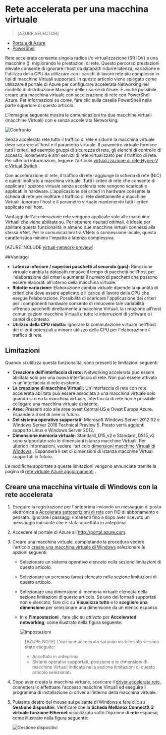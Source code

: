 <properties 
   pageTitle="Accelerazione di rete per una macchina virtuale - portale | Microsoft Azure"
   description="Informazioni su come configurare accelerata rete per una macchina virtuale Azure tramite il portale di Azure."
   services="virtual-network"
   documentationCenter="na"
   authors="jimdial"
   manager="carmonm"
   editor=""
   tags="azure-resource-manager"
/>
<tags 
   ms.service="virtual-network"
   ms.devlang="na"
   ms.topic="article"
   ms.tgt_pltfrm="na"
   ms.workload="infrastructure-services"
   ms.date="09/26/2016"
   ms.author="jdial" />

# <a name="accelerated-networking-for-a-virtual-machine"></a>Rete accelerata per una macchina virtuale

> [AZURE.SELECTOR]
- [Portale di Azure](virtual-network-accelerated-networking-portal.md)
- [PowerShell](virtual-network-accelerated-networking-powershell.md)

Rete accelerata consente singola radice i/o virtualizzazione (SR IOV) a una macchine (), migliorando le prestazioni di rete. Questo percorso prestazioni elevate consente di ignorare l'host da datapath ridurre latenza, variazione e l'utilizzo della CPU da utilizzare con i carichi di lavoro rete più complesse in tipi di macchine Virtuali supportati. In questo articolo viene spiegato come utilizzare il portale di Azure per configurare accelerata Networking nel modello di distribuzione Manager delle risorse di Azure. È anche possibile creare una macchina virtuale con accelerazione di rete con PowerShell Azure. Per informazioni su come, fare clic sulla casella PowerShell nella parte superiore di questo articolo.

L'immagine seguente mostra le comunicazioni tra due macchine virtuali (macchine Virtuali) con e senza accelerata Networking:

![Confronto](./media/virtual-network-accelerated-networking-portal/image1.png)

Senza accelerata rete tutto il traffico di rete e ridurre la macchina virtuale deve scorrere all'host e il parametro virtuale. Il parametro virtuale fornisce tutti i criteri, ad esempio gruppi di sicurezza di rete, gli elenchi di controllo di accesso, isolamento e altri servizi di rete virtualizzato per il traffico di rete. Per ulteriori informazioni, leggere l'articolo [virtualizzazione di rete Hyper-V e Virtual Switch](https://technet.microsoft.com/library/jj945275.aspx) .

Con accelerazione di rete, il traffico di rete raggiunge la scheda di rete (NIC) e quindi inoltrato a macchina virtuale. Tutti i criteri di rete che consente di applicare l'opzione virtuale senza accelerata rete vengono scaricati e applicati in hardware. L'applicazione dei criteri in hardware consente la scheda di rete per inoltrare il traffico di rete direttamente a macchine Virtuali, ignorare l'host e il parametro virtuale mantenendo tutti i criteri applicato nell'host.

Vantaggi dell'accelerazione rete vengono applicate solo alle macchine Virtuali che viene abilitata su. Per ottenere risultati ottimali, è ideale per abilitare questa funzionalità in almeno due macchine virtuali connessi alla stessa VNet. Per le comunicazioni tra VNets o connessione locale, questa caratteristica minimo l'impatto a latenza complessiva.

[AZURE.INCLUDE [virtual-network-preview](../../includes/virtual-network-preview.md)]

##<a name="benefits"></a>Vantaggi

- **Latenza inferiore / superiori pacchetti al secondo (pps):** Rimozione virtuale cambia la datapath rimuove il tempo di pacchetti nell'host per l'elaborazione dei criteri e aumenta il numero di pacchetti che possono essere elaborati all'interno della macchina virtuale.
- **Ridotte variazione:** Elaborazione cambia virtuale dipende la quantità di criteri che deve essere applicato e il carico di lavoro della CPU che esegue l'elaborazione. Possibilità di scaricare l'applicazione dei criteri per i componenti hardware consente di rimuovere tale variabilità offrendo pacchetti direttamente a macchine Virtuali, la rimozione all'host comunicazioni macchine Virtuali e tutte le interruzioni di software e i cambi di contesto.
- **Utilizzo della CPU ridotta:** Ignorare la commutazione virtuale nell'host dei clienti potenziali a minore utilizzo della CPU per l'elaborazione il traffico di rete.

## <a name="limitations"></a>Limitazioni

Quando si utilizza questa funzionalità, sono presenti le limitazioni seguenti:
 
- **Creazione dell'interfaccia di rete:** Networking accelerata può essere abilitata solo per una nuova interfaccia di rete.  Non può essere attivato in un'interfaccia di rete esistente.
- **La creazione di macchine Virtuali:** Un'interfaccia di rete con rete accelerata abilitata può essere associata a una macchina virtuale solo quando si crea la macchina virtuale. Interfaccia di rete non è possibile collegare una macchina virtuale esistente.
- **Aree:** Presenti solo alle aree ovest Central US e Ovest Europa Azure. Espanderà il set di aree in futuro.
- **Del sistema operativo supportati:** Microsoft Windows Server 2012 R2 e Windows Server 2016 Technical Preview 5. Presto verrà aggiunti supporto Linux e Windows Server 2012.
- **Dimensione memoria virtuale:** Standard_D15_v2 e Standard_DS15_v2 sono supportate solo le dimensioni istanza macchine Virtuali. Per ulteriori informazioni, vedere l'articolo [dimensioni macchine Virtuali di Windows](../virtual-machines/virtual-machines-windows-sizes.md) . Espanderà il set di dimensioni di istanza macchine Virtuali supportati in futuro.

Le modifiche apportate a queste limitazioni vengono annunciate tramite la pagina di [rete virtuale Azure aggiornamenti](https://azure.microsoft.com/updates/accelerated-networking-in-preview) .

## <a name="create-a-windows-vm-with-accelerated-networking"></a>Creare una macchina virtuale di Windows con la rete accelerata

1. Eseguire la registrazione per l'anteprima inviando un messaggio di posta elettronica a [Accelerata sottoscrizioni di rete](mailto:axnpreview@microsoft.com?subject=Request%20to%20enable%20subscription%20%3csubscription%20id%3e) con l'ID di abbonamento e pensato. Ignorare i passaggi rimanenti fino a dopo aver ricevuto un messaggio indicante che è stata accettata in anteprima.
2. Accedere al portale di Azure all'http://portal.azure.com.
3. Creare una macchina virtuale, completando la procedura vedere l'articolo [creare una macchina virtuale di Windows](../virtual-machines/virtual-machines-windows-hero-tutorial.md) selezionare le opzioni seguenti:
    - Selezionare un sistema operativo elencato nella sezione limitazioni di questo articolo.
    - Selezionare un percorso (area) elencato nella sezione limitazioni di questo articolo.
    - Selezionare una dimensione di memoria virtuale elencata nella sezione limitazioni di questo articolo. Se uno dei formati supportati non è elencato, fare clic su **Visualizza tutto** e lo **scegliere una dimensione** per selezionare una dimensione da un elenco espanso.
    - In e **l'Impostazioni** , fare clic su *attivato* per **Accelerated networking**, come illustrato nella figura seguente:

        ![Impostazioni](./media/virtual-network-accelerated-networking-portal/image3.png)

    >[AZURE.NOTE] L'opzione accelerata saranno visibile solo se sono state eseguite:
    >
    >- Accettato in anteprima
    >- Sistemi operativi supportati, posizione e le dimensioni di macchine Virtuali indicate nella sezione limitazioni di questo articolo selezionati.

5. Dopo aver creata la macchina virtuale, scaricare il [driver accelerata rete](https://gallery.technet.microsoft.com/Azure-Accelerated-471b5d84), connettersi o effettuare l'accesso macchine Virtuali ed eseguire il programma di installazione di driver all'interno della macchina virtuale.
6. Pulsante destro del mouse sul pulsante di Windows e fare clic su **Gestione dispositivi**. Verificare che la **Scheda Mellanox ConnectX 3 virtuale funzione Ethernet** visualizzata sotto l'opzione di **rete** espanso, come illustrato nella figura seguente:

    ![Gestione dispositivi](./media/virtual-network-accelerated-networking-portal/image2.png)